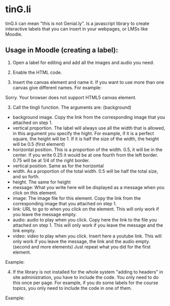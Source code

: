 # tinG.li

tinG.li can mean "this is not Genial.ly". Is a javascript library to create interactive labels that you can insert in your webpages, or LMSs like Moodle.

## Usage in Moodle (creating a label):

1. Open a label for editing and add all the images and audio you need.

2. Enable the HTML code. 

3. Insert the canvas element and name it. If you want to use more than one canvas give different names. For example:
   
<p><canvas id="mycanvas"> Sorry. Your browser does not support HTML5 canvas element. </canvas></p>

3. Call the tingli function. The arguments are:
 (background)
 - background image. Copy the link from the corresponding image that you attached on step 1.
 - vertical proportion. The label will always use all the width that is allowed, in this argument you specify the hight. For example, if it is a perfect square, the height will be 1. If it is half the size of the width, the height will be 0.5
 (first element)
 - horizontal position. This is a proportion of the width. 0.5, it will be in the center. If you write 0.25 it would be at one fourth from the left border. 0.75 will be at 1/4 of the right border. 
 - vertical position. Same as for the horizontal
 - width. As a proportion of the total width. 0.5 will be half the total size, and so forth.
 - height. The same for height
 - message: What you write here will be displayed as a message when you click on this element.
 - image: The image file for this element. Copy the link from the corresponding image that you attached on step 1.
 - link: URL to go to when you click on the element. This will only work if you leave the message empty.
 - audio: audio to play when you click. Copy here the link to the file you attached on step 1. This will only work if you leave the message and the link empty. 
 - video: video to play when you click. Insert here a youtube link. This will only work if you leave the message, the link and the audio empty.
(second and more elements)
Just repeat what you did for the first element.

Example:

<script type="text/javascript">// <![CDATA[
tingli("mycanvas", 
                       "background.png",
                       0.4,
                       0.3, 
                       0.5,
                       0.3, 
                       0.5, 
                       "This message will display when you click on the first element. Pechar[X]",
                       "firstelement.png", 
                       "", 
                       "", 
                       "", 
                      0.60, 
                      0.5, 
                      0.3, 
                      0.5, 
                      "This message will display when you click on the second element. Pechar[X]", 
                      "secondelement.png", 
                      "",
                      "",
                      "");
// ]]></script>

4. If the library is not installed for the whole system "adding to headers" in site administration, you have to include the code. You only need to do this once per page. For example, if you do some labels for the course topics, you only need to include the code in one of them.

Example:

<script type="text/javascript">// <![CDATA[

tingli("mycanvas", 
                       "background.png",
                       0.4,
                       0.3, 
                       0.5,
                       0.3, 
                       0.5, 
                       "This message will display when you click on the first element. Pechar[X]",
                       "firstelement.png", 
                       "", 
                       "", 
                       "", 
                      0.60, 
                      0.5, 
                      0.3, 
                      0.5, 
                      "This message will display when you click on the second element. Pechar[X]", 
                      "secondelement.png", 
                      "",
                      "",
                      "");
                      
      function tingli(){



      /*La función toma como argumentos los siguientes nombre del elemento canvas, imagen de fondo, altura, en relación al ancho,

      posición horizontal, en relación al tamaño disponible, posición vertical, en relación al tamaño disponible,

      ancho, en relación al tamaño disponible, alto, en relación al tamaño disponible,

      mensaje a mostrar, sólo funciona si no se introdujo ningún link, imagen a mostrar, enlace a un link,     

      enlace a un audio, sólo funciona si no se introdujo mensaje ni link

      enlace a un video,sólo funciona si no se introdujo mensaje, ni link, ni audio



      Estos últimos elementos se repiten para mostrar otros objetos



      Copyright 2020 David González Gándara

      This program is free software: you can redistribute it and/or modify

      it under the terms of the GNU General Public License as published by

      the Free Software Foundation, either version 3 of the License, or

      (at your option) any later version.



      This program is distributed in the hope that it will be useful,

      but WITHOUT ANY WARRANTY; without even the implied warranty of

      MERCHANTABILITY or FITNESS FOR A PARTICULAR PURPOSE.  See the

      GNU General Public License for more details.



      You should have received a copy of the GNU General Public License

      along with this program.  If not, see <https://www.gnu.org/licenses/>.

      */

   
                           var img = new Image();

        img.src = arguments[1];



        var canvas = document.getElementById(arguments[0]);



        var ctx = canvas.getContext('2d');



        canvas.style.width = '100%';

        canvas.style.height = 600; //alto del canvas, ajustar segun a proporcion da imaxe



        canvas.width = canvas.offsetWidth;



   
                           canvas.heigth = canvas.offsetHeight;



        var objects=[];



        for(x=3;x<arguments.length;x+=9){

           var new_object = {topX:canvas.width*arguments[x] , 

                               topY:canvas.height*arguments[x+1], 

                               width: canvas.width*arguments[x+2], 

                               height:canvas.heigth*arguments[x+3], 

                               message:arguments[x+4], 

                               image:arguments[x+5],  

                               link:arguments[x+6], 

                               audio:arguments[x+7], 

                               video:arguments[x+8]}; 

           objects.push(new_object);

        }

        var strimg_pref = "objimg"+arguments[0];

        var straudio_pref = "objaudio"+arguments[0];

        var strdiv_pref = "objdiv"+arguments[0];



        for(var x=0;x<objects.length;x++){

          var strimg = strimg_pref+x;

          var straudio = straudio_pref+x;

          var strdiv = strdiv_pref+x;



          window[strimg] = new Image(); 

          window[strimg].src = objects[x].image;

          window[strdiv] = document.createElement("div");

          window[strdiv].style.position = "fixed";

   
                             window[strimg].onload=function(){render();};



          window[strdiv].style.background = "white";

          window[strdiv].style.border = "solid black";  

          window[strdiv].style.color = "black";

          window[strdiv].innerHTML = objects[x].message;

          window[strdiv].style.display = "none"; 

          window[strdiv].style.borderRadius= "15px";

          window[strdiv].style.padding= "15px";

          window[strdiv].onclick=function(){this.style.display = 'none';};

          document.body.appendChild(window[strdiv]);



          if(objects[x].audio != ""){

            window[straudio] = new Audio();

            window[straudio].src = objects[x].audio;

          }

        }



        var highlighted = 100;



        render();



        document.getElementById(arguments[0]).addEventListener("click", function(){

            coords=canvas.relMouseCoords(event);



            for(var x=0;x<objects.length;x++){

              if(coords.x>objects[x].topX && coords.x<objects[x].topX+objects[x].width && coords.y>objects[x].topY && coords.y<objects[x].topY+objects[x].height)

                         {

                if(objects[x].link != "")

                   window.open(objects[x].link,"_blank");

                else if(objects[x].message != ""){

                   window[strdiv_pref+x].style.display="block";

                   window[strdiv_pref+x].style.left=event.pageX;

                   window[strdiv_pref+x].style.top="50%";

                   window[strdiv_pref+x].style.left="50%";

                   window[strdiv_pref+x].style.width="150px";

                }

                else if(objects[x].audio != ""){

                   window[straudio_pref+x].play();

                }

                else if(objects[x].video != ""){

                   window[strdiv_pref+x].style.display="block";

                   window[strdiv_pref+x].style.left=event.pageX;

                   window[strdiv_pref+x].style.top="10%";

                   window[strdiv_pref+x].style.left="10%";

                   window[strdiv_pref+x].style.width="600px";

                   window[strdiv_pref+x].style.height="400px";

   
                   window[strdiv_pref+x].innerHTML = "<iframe width='560' height='315' src='"+objects[x].video+"' frameborder='0' allow='accelerometer; autoplay; encrypted-media; gyroscope; picture-in-picture' allowfullscreen></iframe>";
                }
              }
            }
        }, false);
        document.getElementById(arguments[0]).addEventListener("mousemove", function(){
            coords=canvas.relMouseCoords(event);
            event.target.style.cursor = 'move';
            highlighted = 100;
            for(var x=0;x<objects.length;x++){
              if(coords.x>objects[x].topX && coords.x<objects[x].topX+objects[x].width && coords.y>objects[x].topY && coords.y<objects[x].topY+objects[x].height)
              {    
                highlighted = x;
                console.log("over area"+" "+x+", highlighted = "+highlighted);
                event.target.style.cursor = 'pointer';
              }           
            }
            render();
        }, false);
        function render(){
          ctx.clearRect(0, 0, canvas.width, canvas.height);
          ctx.drawImage(img, 0, 0, canvas.width, canvas.height);
          for(var x=0;x<objects.length;x++){
            if(highlighted==x){
              ctx.drawImage(window[strimg_pref+x], objects[x].topX-5,objects[x].topY-5,objects[x].width+10,objects[x].height+10);
            }
            else{
               ctx.drawImage(window[strimg_pref+x], objects[x].topX,objects[x].topY,objects[x].width,objects[x].height);
            }
          }           
        }
        function relMouseCoords(event){
         var totalOffsetX = 0;
         var totalOffsetY = 0;
         var canvasX = 0;
         var canvasY = 0;
         var currentElement = this;
         do{
          totalOffsetX += currentElement.offsetLeft - currentElement.scrollLeft;
          totalOffsetY += currentElement.offsetTop - currentElement.scrollTop;
         }
         while(currentElement = currentElement.offsetParent)
         canvasX = event.pageX - totalOffsetX;
         canvasY = event.pageY - totalOffsetY;
         return {x:canvasX, y:canvasY}
        }
   HTMLCanvasElement.prototype.relMouseCoords = relMouseCoords;
}

// ]]></script>




